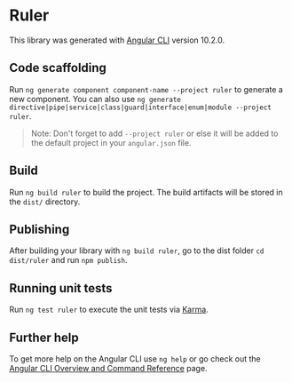 # Ruler

This library was generated with [Angular CLI](https://github.com/angular/angular-cli) version 10.2.0.

## Code scaffolding

Run `ng generate component component-name --project ruler` to generate a new component. You can also use `ng generate directive|pipe|service|class|guard|interface|enum|module --project ruler`.
> Note: Don't forget to add `--project ruler` or else it will be added to the default project in your `angular.json` file. 

## Build

Run `ng build ruler` to build the project. The build artifacts will be stored in the `dist/` directory.

## Publishing

After building your library with `ng build ruler`, go to the dist folder `cd dist/ruler` and run `npm publish`.

## Running unit tests

Run `ng test ruler` to execute the unit tests via [Karma](https://karma-runner.github.io).

## Further help

To get more help on the Angular CLI use `ng help` or go check out the [Angular CLI Overview and Command Reference](https://angular.io/cli) page.
